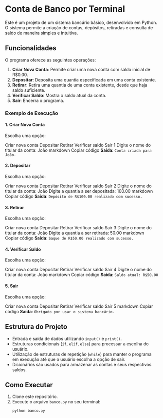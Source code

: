 # Conta de Banco por Terminal

Este é um projeto de um sistema bancário básico, desenvolvido em Python. O sistema permite a criação de contas, depósitos, retiradas e consulta de saldo de maneira simples e intuitiva.

## Funcionalidades

O programa oferece as seguintes operações:

1. **Criar Nova Conta**: Permite criar uma nova conta com saldo inicial de R$0.00.
2. **Depositar**: Deposita uma quantia especificada em uma conta existente.
3. **Retirar**: Retira uma quantia de uma conta existente, desde que haja saldo suficiente.
4. **Verificar Saldo**: Mostra o saldo atual da conta.
5. **Sair**: Encerra o programa.

### Exemplo de Execução

#### 1. Criar Nova Conta
Escolha uma opção:

Criar nova conta
Depositar
Retirar
Verificar saldo
Sair 1 Digite o nome do titular da conta: João
markdown
Copiar código
**Saída**: `Conta criada para João.`

#### 2. Depositar
Escolha uma opção:

Criar nova conta
Depositar
Retirar
Verificar saldo
Sair 2 Digite o nome do titular da conta: João Digite a quantia a ser depositada: 100.00
markdown
Copiar código
**Saída**: `Depósito de R$100.00 realizado com sucesso.`

#### 3. Retirar
Escolha uma opção:

Criar nova conta
Depositar
Retirar
Verificar saldo
Sair 3 Digite o nome do titular da conta: João Digite a quantia a ser retirada: 50.00
markdown
Copiar código
**Saída**: `Saque de R$50.00 realizado com sucesso.`

#### 4. Verificar Saldo
Escolha uma opção:

Criar nova conta
Depositar
Retirar
Verificar saldo
Sair 4 Digite o nome do titular da conta: João
markdown
Copiar código
**Saída**: `Saldo atual: R$50.00`

#### 5. Sair
Escolha uma opção:

Criar nova conta
Depositar
Retirar
Verificar saldo
Sair 5
markdown
Copiar código
**Saída**: `Obrigado por usar o sistema bancário.`

## Estrutura do Projeto

- Entrada e saída de dados utilizando `input()` e `print()`.
- Estruturas condicionais (`if`, `elif`, `else`) para processar a escolha do usuário.
- Utilização de estruturas de repetição (`while`) para manter o programa em execução até que o usuário escolha a opção de sair.
- Dicionários são usados para armazenar as contas e seus respectivos saldos.

## Como Executar

1. Clone este repositório.
2. Execute o arquivo `banco.py` no seu terminal:
   ```bash
   python banco.py
